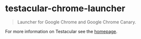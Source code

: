 # testacular-chrome-launcher

> Launcher for Google Chrome and Google Chrome Canary.

For more information on Testacular see the [homepage].


[homepage]: http://testacular.github.com
